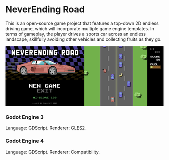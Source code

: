 # NeverEnding Road

This is an open-source game project that features a top-down 2D endless driving game, which will incorporate multiple game engine templates. In terms of gameplay, the player drives a sports car across an endless landscape, skillfully avoiding other vehicles and collecting fruits as they go.

![Screenshot](Screenshots.png)

### Godot Engine 3
Language: GDScript. Renderer: GLES2.

### Godot Engine 4
Language: GDScript. Renderer: Compatibility.
